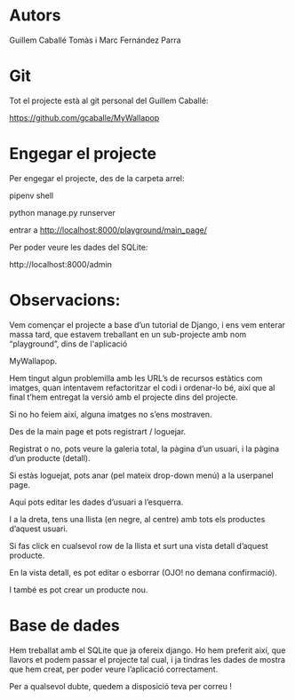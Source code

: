 
# Autors

Guillem Caballé Tomàs i Marc Fernández Parra



# Git

Tot el projecte està al git personal del Guillem Caballé:

<https://github.com/gcaballe/MyWallapop>



# Engegar el projecte

Per engegar el projecte, des de la carpeta arrel:

pipenv shell

python manage.py runserver

entrar a <http://localhost:8000/playground/main_page/>

Per poder veure les dades del SQLite:

http://localhost:8000/admin
# Observacions:

Vem començar el projecte a base d’un tutorial de Django, i ens vem enterar massa tard, que estavem treballant en un sub-projecte amb nom “playground”, dins de l'aplicació 

MyWallapop.

Hem tingut algun problemilla amb les URL’s de recursos estàtics com imatges, quan intentavem refactoritzar el codi i ordenar-lo bé, així que al final t’hem entregat la versió amb el projecte dins del projecte.

Si no ho feiem així, alguna imatges no s’ens mostraven.


Des de la main page et pots registrart / loguejar.


Registrat o no, pots veure la galeria total, la pàgina d’un usuari, i la pàgina d’un producte (detall).

Si estàs loguejat, pots anar (pel mateix drop-down menú) a la userpanel page.


Aquí pots editar les dades d’usuari a l’esquerra.

I a la dreta, tens una llista (en negre, al centre) amb tots els productes d’aquest usuari.

Si fas click en cualsevol row de la llista et surt una vista detall d’aquest producte.

En la vista detall, es pot editar o esborrar (OJO! no demana confirmació).

I també es pot crear un producte nou.


# Base de dades

Hem treballat amb el SQLite que ja ofereix django. Ho hem preferit així, que llavors et podem passar el projecte tal cual, i ja tindras les dades de mostra que hem creat, per poder veure l’aplicació correctament.







Per a qualsevol dubte, quedem a disposició teva per correu !
